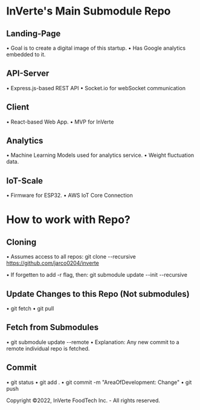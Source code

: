# InVerte's Main Submodule Repo

## Landing-Page
• Goal is to create a digital image of this startup.
• Has Google analytics embedded to it.

## API-Server
• Express.js-based REST API
• Socket.io for webSocket communication

## Client
• React-based Web App.
• MVP for InVerte

## Analytics
• Machine Learning Models used for analytics service.
• Weight fluctuation data.

## IoT-Scale
• Firmware for ESP32.
• AWS IoT Core Connection

# How to work with Repo?

## Cloning
 • Assumes access to all repos: 
   git clone --recursive https://github.com/jarco0204/inverte
 
 • If forgetten to add -r flag, then:
   git submodule update --init --recursive

## Update Changes to this Repo (Not submodules)
 • git fetch
 • git pull 
 
## Fetch from Submodules
 • git submodule update --remote
 • Explanation: Any new commit to a remote individual repo is fetched.
 
## Commit 
 • git status
 • git add . 
 • git commit -m "AreaOfDevelopment: Change"
 • git push
 

 Copyright ©2022, InVerte FoodTech Inc. - All rights reserved.
 
 
 

